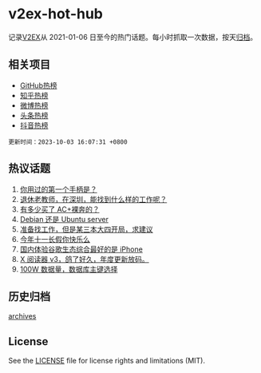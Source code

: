 # v2ex-hot-hub

 记录[V2EX](https://www.v2ex.com/)从 2021-01-06 日至今的热门话题。每小时抓取一次数据，按天[归档](archives)。
 
 ## 相关项目

- [GitHub热榜](https://github.com/it985/github-hot-hub)
- [知乎热榜](https://github.com/it985/zhihu-hot-hub)
- [微博热榜](https://github.com/it985/weibo-hot-hub)
- [头条热榜](https://github.com/it985/toutiao-hot-hub)
- [抖音热榜](https://github.com/it985/douyin-hot-hub)


 `更新时间：2023-10-03 16:07:31 +0800`

## 热议话题

1. [你用过的第一个手柄是？](https://www.v2ex.com/t/978665)
1. [退休老教师，在深圳，能找到什么样的工作呢？](https://www.v2ex.com/t/978678)
1. [有多少买了 AC+裸奔的？](https://www.v2ex.com/t/978600)
1. [Debian 还是 Ubuntu server](https://www.v2ex.com/t/978670)
1. [准备找工作，但是某三本大四开局，求建议](https://www.v2ex.com/t/978659)
1. [今年十一长假你快乐么](https://www.v2ex.com/t/978680)
1. [国内体验谷歌生态综合最好的是 iPhone](https://www.v2ex.com/t/978610)
1. [X 阅读器 v3，鸽了好久，年度更新放码。](https://www.v2ex.com/t/978710)
1. [100W 数据量，数据库主键选择](https://www.v2ex.com/t/978599)

## 历史归档

[archives](archives)

## License

See the [LICENSE](LICENSE) file for license rights and limitations (MIT).
